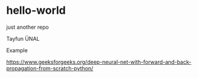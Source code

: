 # hello-world
just another repo

Tayfun ÜNAL

Example

https://www.geeksforgeeks.org/deep-neural-net-with-forward-and-back-propagation-from-scratch-python/
